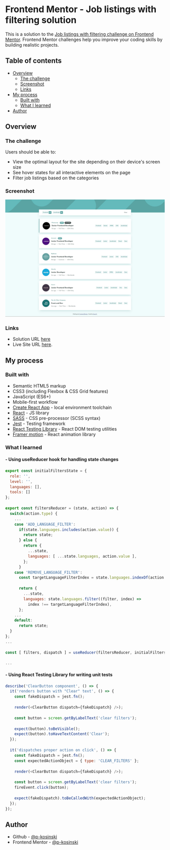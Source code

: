 # Frontend Mentor - Job listings with filtering solution

This is a solution to the [Job listings with filtering challenge on Frontend Mentor](https://www.frontendmentor.io/challenges/job-listings-with-filtering-ivstIPCt). Frontend Mentor challenges help you improve your coding skills by building realistic projects. 

## Table of contents

- [Overview](#overview)
  - [The challenge](#the-challenge)
  - [Screenshot](#screenshot)
  - [Links](#links)
- [My process](#my-process)
  - [Built with](#built-with)
  - [What I learned](#what-i-learned)
- [Author](#author)

## Overview

### The challenge

Users should be able to:

- View the optimal layout for the site depending on their device's screen size
- See hover states for all interactive elements on the page
- Filter job listings based on the categories

### Screenshot

![Screenshot](./screenshot.jpg)

### Links

- Solution URL [here](https://www.frontendmentor.io/solutions/job-listings-with-filtering-react-Bkk_EdBBc)
- Live Site URL [here](https://helpful-starship-6b6a1e.netlify.app/).

## My process

### Built with

- Semantic HTML5 markup
- CSS3 (including Flexbox & CSS Grid features)
- JavaScript (ES6+)
- Mobile-first workflow
- [Create React App](https://reactjs.org/) - local environment toolchain
- [React](https://reactjs.org/) - JS library
- [SASS](https://sass-lang.com/) - CSS pre-processor (SCSS syntax)
- [Jest](https://jestjs.io/) - Testing framework
- [React Testing Library](https://testing-library.com/docs/react-testing-library/intro/) - React DOM testing utilities
- [Framer motion](https://www.framer.com/motion/) - React animation library

### What I learned

#### - Using useReducer hook for handling state changes

```js
export const initialFiltersState = {
  role: '',
  level: '',
  languages: [],
  tools: []
};

export const filtersReducer = (state, action) => {
  switch(action.type) {
    ...
    case 'ADD_LANGUAGE_FILTER':
      if(state.languages.includes(action.value)) {
        return state;
      } else {
        return {
          ...state,
          languages: [ ...state.languages, action.value ],
        };
      }
    case 'REMOVE_LANGUAGE_FILTER':
      const targetLanguageFilterIndex = state.languages.indexOf(action.value);

      return {
        ...state,
        languages: state.languages.filter((filter, index) =>
          index !== targetLanguageFilterIndex),
      };
    ...
    default:
      return state;
  }
};
...

const [ filters, dispatch ] = useReducer(filtersReducer, initialFiltersState);

...
```

#### - Using React Testing Library for writing unit tests

```js
describe('ClearButton component', () => {
  it('renders button with "Clear" text', () => {
    const fakeDispatch = jest.fn();

    render(<ClearButton dispatch={fakeDispatch} />);

    const button = screen.getByLabelText('clear filters');

    expect(button).toBeVisible();
    expect(button).toHaveTextContent('Clear');
  });

  it('dispatches proper action on click', () => {
    const fakeDispatch = jest.fn();
    const expectedActionObject = { type: 'CLEAR_FILTERS' };

    render(<ClearButton dispatch={fakeDispatch} />);

    const button = screen.getByLabelText('clear filters');
    fireEvent.click(button);

    expect(fakeDispatch).toBeCalledWith(expectedActionObject);
  });
});
```

## Author

- Github - [@p-kosinski](https://github.com/p-kosinski)
- Frontend Mentor - [@p-kosinski](https://www.frontendmentor.io/profile/p-kosinski)
